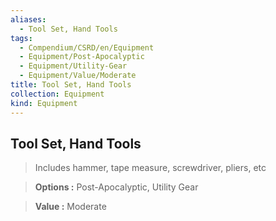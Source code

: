 ```yaml
---
aliases:
  - Tool Set, Hand Tools
tags:
  - Compendium/CSRD/en/Equipment
  - Equipment/Post-Apocalyptic
  - Equipment/Utility-Gear
  - Equipment/Value/Moderate
title: Tool Set, Hand Tools
collection: Equipment
kind: Equipment
---
```

## Tool Set, Hand Tools  
  
  
  
>Includes hammer, tape measure, screwdriver, pliers, etc  
  
> **Options :** Post-Apocalyptic, Utility Gear  
  
> **Value :** Moderate